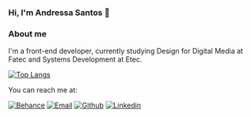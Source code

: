 ### Hi, I'm Andressa Santos 👋 

### About me 
I'm a front-end developer, currently studying Design for Digital Media at Fatec and Systems Development at Etec.

[![Top Langs](https://github-readme-stats.vercel.app/api/top-langs/?username=andressa-ss&layout=compact)](https://github.com/andressa-ss/github-readme-stats)


You can reach me at:

[![Behance](https://img.shields.io/badge/-Behance-blue?style=flat-square&logo=behance&logoColor=white&link=https://behance.net/andressasantos93)](https://behance.net/andressasantos93)
[![Email](https://img.shields.io/badge/Email-0078D4?style=flat-square=email&logoColor=white&link=mailto:andressa_@live.com)](mailto:andressa_@live.com)
[![Github](https://img.shields.io/badge/-Github-000?style=flat-square&logo=Github&logoColor=white&link=https://github.com/andressa-ss)](https://github.com/andressa-ss)
[![Linkedin](https://img.shields.io/badge/-LinkedIn-blue?style=flat-square&logo=Linkedin&logoColor=white&link=https://www.linkedin.com/in/andressasantos93)](https://www.linkedin.com/in/andressasantos93/)





<!--
**andressa-ss/andressa-ss** is a ✨ _special_ ✨ repository because its `README.md` (this file) appears on your GitHub profile.

Here are some ideas to get you started:

- 🔭 I’m currently working on ...
- 🌱 I’m currently learning ...
- 👯 I’m looking to collaborate on ...
- 🤔 I’m looking for help with ...
- 💬 Ask me about ...
- 📫 How to reach me: ...
- 😄 Pronouns: ...
- ⚡ Fun fact: ...
-->

